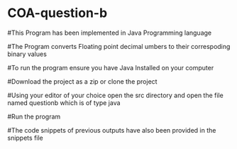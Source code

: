 # COA-question-b

#This Program has been implemented in Java Programming language

#The Program converts Floating point decimal umbers to their correspoding binary values

#To run the program ensure you have Java Installed on your computer

#Download the project as a zip or clone the project

#Using your editor of your choice open the src directory and open the file named questionb which is of type java

#Run the program

#The code snippets of previous outputs have also been provided in the snippets file

